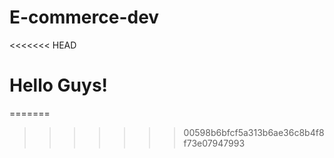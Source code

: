 # E-commerce-dev
<<<<<<< HEAD

# Hello Guys!
=======
>>>>>>> 00598b6bfcf5a313b6ae36c8b4f8f73e07947993
